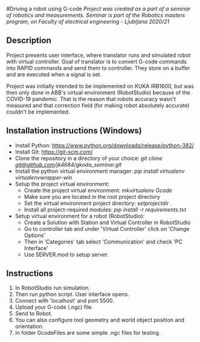 #Driving a robot using G-code
*Project was created as a part of a seminar of robotics and measurements. 
Seminar is part of the Robotics masters program, on Faculty of electrical engineering - Ljubljana 2020/21*
 
## Description
Project presents user interface, where translator runs and simulated robot with virtual controller. 
Goal of translator is to convert G-code commands into RAPID commands and send them to controller.
They store on a buffer and are executed when a signal is set.

Project was initially intended to be implemented on KUKA IRB1600, but was then only done in ABB's virtual environment 
(RobotStudio) because of the COVID-19 pandemic. That is the reason that robots accuracy wasn't measured and that 
correction field (for making robot absolutely accurate) couldn't be implemented. 

## Installation instructions (Windows)
- Install Python: https://www.python.org/downloads/release/python-382/
- Install Git: https://git-scm.com/
- Clone the repository in a directory of your choice: *git clone git@github.com/jk4684/gkoda_seminar.git*
- Install the python virtual environment manager: *pip install virtualenv virtualenvwrapper-win*
- Setup the project virtual environment:
    - Create the project virtual environment: *mkvirtualenv Gcode*
    - Make sure you are located in the root project directory
    - Set the virtual environment project directory: *setprojectdir .*
    - Install all project-required modules: *pip install -r requirements.txt*
- Setup virtual environment for a robot (RobotStudio):
    - Create a Solution with Station and Virtual Controller in RobotStudio
    - Go to controller tab and under 'Virtual Controller' click on 'Change Options'
    - Then in 'Categories' tab select 'Communication' and check 'PC Interface'
    - Use SERVER.mod to setup server.

## Instructions
1. In RobotStudio run simulation.
2. Then run python script. User interface opens.
3. Connect with 'localhost' and port 5500.
4. Upload your G-code (.ngc) file.
5. Send to Robot.
6. You can also configure tool geometry and world object position and orientation.
7. in folder GcodeFiles are some simple .ngc files for testing.

